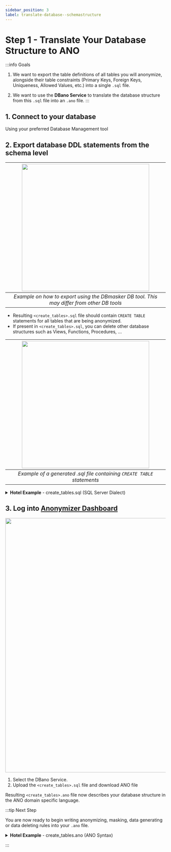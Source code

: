 ```yaml
---
sidebar_position: 3
label: translate-database--schemastructure
---
```


# Step 1 - Translate Your Database Structure to ANO


:::info Goals

1. We want to export the table definitions of all tables you will anonymize, alongside their table constraints (Primary Keys, Foreign Keys, Uniqueness, Allowed Values, etc.) into a single `.sql` file.

2. We want to use the **DBano Service** to translate the database structure from this `.sql` file into an `.ano` file.
:::

## 1. Connect to your database

Using your preferred Database Management tool

## 2. Export database DDL statements from the schema level

| <img src="/img/docs/generate_sql.png" width="400" /> |
|:--:|
| *Example on how to export using the DBmasker DB tool. This may differ from other DB tools* |

- Resulting `<create_tables>.sql` file should contain `CREATE TABLE` statements for all tables that are being anonymized.
- If present in `<create_tables>.sql`, you can delete other database structures such as Views, Functions, Procedures, ...

|<img src="/img/docs/generated_sql_sample.png" width="400" />|
|:--:|
| *Example of a generated .sql file containing `CREATE TABLE` statements* |

<details><summary><b>Hotel Example</b> - create_tables.sql (SQL Server Dialect)</summary>
<p>

```sql
create schema ano_hotel;

-- CREATE TABLE statements including basic column definitions

CREATE TABLE ano_hotel.Booking (
fromDate date,
toDate date,
  bookingCreated datetime,
  earliestCheckinTime time,
  customer_customerNo integer NOT NULL,
  id int IDENTITY(1,1) NOT NULL,
  hotel_id integer NOT NULL,
  roomCategory_id integer NOT NULL,
  LOCK_FLAG integer,
CONSTRAINT pk_booking_id PRIMARY KEY (id)
);


CREATE TABLE ano_hotel.Customer (
  creditCard varchar(16),
  customerNo integer NOT NULL,
  email varchar(40),
  name varchar(40),
  password varchar(40),
  phone varchar(20),
  LOCK_FLAG integer,
  PRIMARY KEY (customerNo)
);

CREATE TABLE ano_hotel.Hotel (
  id integer NOT NULL,
  location varchar(30),
  logo varchar(40),
  name varchar(40),
  chain_id integer NOT NULL,
  LOCK_FLAG integer,
  PRIMARY KEY (id)
);

CREATE TABLE ano_hotel.HotelChain (
  name varchar(40) NOT NULL,
  id integer NOT NULL,
  LOCK_FLAG integer,
  PRIMARY KEY (id)
);

CREATE TABLE ano_hotel.HotelRoomCategory (
  actualPrice decimal(10,2),
  fromDate date NOT NULL,
  toDate date,
  hotel_id integer NOT NULL,
  roomCategory_id integer NOT NULL,
  LOCK_FLAG integer,
  CONSTRAINT HotelRoomCategory_PK PRIMARY KEY (hotel_id,roomCategory_id,fromDate)
);

CREATE TABLE ano_hotel.Address (
  homeAddress varchar(40),
  postalCode integer,
  id integer NOT NULL,
  customer_customerNo integer NOT NULL,
  LOCK_FLAG integer,
  PRIMARY KEY (id)
);

CREATE TABLE ano_hotel.Room (
  roomNo integer,
  floor integer,
  balcony smallint,
  heading integer CHECK (heading IN (1,2,3,4)),
  id integer NOT NULL,
  category_id integer NOT NULL,
  hotel_id integer NOT NULL,
  LOCK_FLAG integer,
  PRIMARY KEY (id)
);

CREATE TABLE ano_hotel.RoomCategory (
  bedType integer CHECK (bedType IN (1,2,3,4,5)),
  guests integer,
  id integer NOT NULL,
  initialPrice decimal(10,2),
  maxDiscount integer,
  roomQuality integer CHECK (roomQuality IN (1,2,3)),
  LOCK_FLAG integer,
  PRIMARY KEY (id)
);


ALTER TABLE ano_hotel.Booking ADD CONSTRAINT Booking_customer_customerNoF FOREIGN KEY (customer_customerNo) REFERENCES ano_hotel.Customer (customerNo);
ALTER TABLE ano_hotel.Booking ADD CONSTRAINT Booking_hotel_idF FOREIGN KEY (hotel_id) REFERENCES ano_hotel.Hotel (id);
ALTER TABLE ano_hotel.Booking ADD CONSTRAINT Booking_roomCategory_idF FOREIGN KEY (roomCategory_id) REFERENCES ano_hotel.RoomCategory (id);

-- Hotel
ALTER TABLE ano_hotel.Hotel ADD CONSTRAINT Hotel_chain_idF FOREIGN KEY (chain_id) REFERENCES ano_hotel.HotelChain (id);

-- HotelChain

-- HotelRoomCategory
ALTER TABLE ano_hotel.HotelRoomCategory ADD CONSTRAINT HotelRoomCategory_hotel_idF FOREIGN KEY (hotel_id) REFERENCES ano_hotel.Hotel (id);
ALTER TABLE ano_hotel.HotelRoomCategory ADD CONSTRAINT HotelRoomCatego_roomCategory_F FOREIGN KEY (roomCategory_id) REFERENCES ano_hotel.RoomCategory (id);

-- Address
ALTER TABLE ano_hotel.Address ADD CONSTRAINT Address_customer_customerNoF FOREIGN KEY (customer_customerNo) REFERENCES ano_hotel.Customer (customerNo);

-- Room
ALTER TABLE ano_hotel.Room ADD CONSTRAINT Room_category_idF FOREIGN KEY (category_id) REFERENCES ano_hotel.RoomCategory (id);
ALTER TABLE ano_hotel.Room ADD CONSTRAINT Room_hotel_idF FOREIGN KEY (hotel_id) REFERENCES ano_hotel.Hotel (id);
```

</p>
</details>

## 3. Log into [Anonymizer Dashboard](https://dev.esito.no/auth/dashboard/home)

<img src="/img/docs/ano_dashboard_dbano.png" width="800" />

1. Select the DBano Service.
2. Upload the `<create_tables>.sql` file and download ANO file

Resulting `<create_tables>.ano` file now describes your database structure in the ANO domain specific language.

:::tip Next Step

You are now ready to begin writing anonymizing, masking, data generating or data deleting rules into your `.ano` file.

<details><summary><b>Hotel Example</b> - create_tables.ano (ANO Syntax)</summary>
<p>

```ano
table Address
	column text homeAddress size 40
	column integer postalCode
	column integer id
	column integer LOCK_FLAG
	column integer customer_customerNo
	primary-key id
table Booking
	column date fromDate
	column date toDate
	column datetime bookingCreated
	column time earliestCheckinTime
	column integer id
	column integer LOCK_FLAG
	column integer customer_customerNo
	column integer hotel_id
	column integer roomCategory_id
	primary-key id
table Customer
	column text creditCard size 16
	column integer customerNo
	column text email size 40
	column text name size 40
	column text password size 40
	column text phone size 20
	column integer LOCK_FLAG
	primary-key customerNo
table Hotel
	column integer id
	column text location size 30
	column text logo size 40
	column text name size 40
	column integer LOCK_FLAG
	column integer chain_id
	primary-key id
table HotelChain
	column text name size 40
	column integer id
	column integer LOCK_FLAG
	primary-key id
table HotelRoomCategory
	column decimal actualPrice size 10  scale 2
	column date fromDate
	column date toDate
	column integer LOCK_FLAG
	column integer hotel_id
	column integer roomCategory_id
	primary-key hotel_id, roomCategory_id, fromDate
table Room
	column integer roomNo
	column integer floor
	column integer balcony
	column integer heading
	column integer id
	column integer LOCK_FLAG
	column integer category_id
	column integer hotel_id
	primary-key id
table RoomCategory
	column integer bedType
	column integer guests
	column integer id
	column decimal initialPrice size 10  scale 2
	column integer maxDiscount
	column integer roomQuality
	column integer LOCK_FLAG
	primary-key id

foreign-key
	Hotel id
	HotelRoomCategory hotel_id
foreign-key
	RoomCategory id
	HotelRoomCategory roomCategory_id
foreign-key
	Customer customerNo
	Address customer_customerNo
foreign-key
	Customer customerNo
	Booking customer_customerNo
foreign-key
	Hotel id
	Booking hotel_id
foreign-key
	RoomCategory id
	Booking roomCategory_id
foreign-key
	HotelChain id
	Hotel chain_id
foreign-key
	RoomCategory id
	Room category_id
foreign-key
	Hotel id
	Room hotel_id

/*
Here you need to add your tasks and anonymizations. example..

task MyTaskName
{
    // Anonymize - Mask various fields
    update CUSTOMER Anonymize_CUSTOMER
		// Create random name from list of firstnames and lastnames
        mask FULLNAME CUSTOMER_FULLNAME
            format "%s %s"
            file src/main/resources/firstname.txt random-order
            file src/main/resources/lastname.txt random-order
		// Create random Norwegian phone number
		mask PHONE CUSTOMER_PHONE
			format "+47 %d"
			random-integer 10001000 99909990
        // Create random creditcard with checksum that validates
        mask CREDITCARD CUSTOMER_CREDITCARD
            format "41428340%d"
            transform CreditCard    // Run the CreditCard transformation to set correct checksum digits
            random-integer 10001000 99919991
}
*/
```

</p>
</details>

:::
